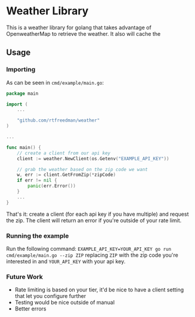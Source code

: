 # Weather Library
This is a weather library for golang that takes advantage of OpenweatherMap to retrieve the weather. It also will cache the 
## Usage
### Importing
As can be seen in `cmd/example/main.go`:
```go
package main

import (
    ...

	"github.com/rtfreedman/weather"
)

...

func main() {
	// create a client from our api key
	client := weather.NewClient(os.Getenv("EXAMPLE_API_KEY"))

	// grab the weather based on the zip code we want
	w, err := client.GetFromZip(*zipCode)
	if err != nil {
		panic(err.Error())
	}
    ...
}
```
That's it: create a client (for each api key if you have multiple) and request the zip. The client will return an error if you're outside of your rate limit.

### Running the example
Run the following command: `EXAMPLE_API_KEY=YOUR_API_KEY go run cmd/example/main.go --zip ZIP` replacing `ZIP` with the zip code you're interested in and `YOUR_API_KEY` with your api key.

### Future Work
- Rate limiting is based on your tier, it'd be nice to have a client setting that let you configure further
- Testing would be nice outside of manual
- Better errors